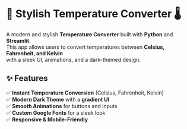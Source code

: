 # 🚀 Stylish Temperature Converter 🌡️

A modern and stylish **Temperature Converter** built with **Python** and **Streamlit**.  
This app allows users to convert temperatures between **Celsius, Fahrenheit, and Kelvin**  
with a sleek UI, animations, and a dark-themed design.

## ✨ Features  
✅ **Instant Temperature Conversion** (Celsius, Fahrenheit, Kelvin)  
✅ **Modern Dark Theme** with a **gradient UI**  
✅ **Smooth Animations** for buttons and inputs  
✅ **Custom Google Fonts** for a sleek look  
✅ **Responsive & Mobile-Friendly**  

